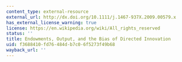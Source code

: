 ```yaml
---
content_type: external-resource
external_url: http://dx.doi.org/10.1111/j.1467-937X.2009.00579.x
has_external_license_warning: true
license: https://en.wikipedia.org/wiki/All_rights_reserved
status: ''
title: Endowments, Output, and the Bias of Directed Innovation
uid: f3688410-fd76-484d-b7c0-6f5273f49b68
wayback_url: ''
---
```

